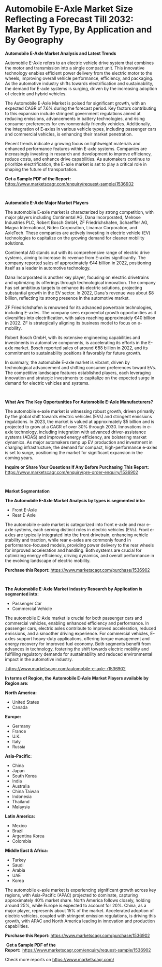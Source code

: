 <p><h1>Automobile E-Axle Market Size Reflecting a Forecast Till 2032: Market By Type, By Application and By Geography</h1></p><p><strong>Automobile E-Axle Market Analysis and Latest Trends</strong></p>
<p><p>Automobile E-Axle refers to an electric vehicle drive system that combines the motor and transmission into a single compact unit. This innovative technology enables efficient power delivery from the electric motor to the wheels, improving overall vehicle performance, efficiency, and packaging. As the automotive industry shifts towards electrification and sustainability, the demand for E-axle systems is surging, driven by the increasing adoption of electric and hybrid vehicles.</p><p>The Automobile E-Axle Market is poised for significant growth, with an expected CAGR of 7.6% during the forecast period. Key factors contributing to this expansion include stringent government regulations aimed at reducing emissions, advancements in battery technologies, and rising consumer preferences for environmentally friendly vehicles. Additionally, the integration of E-axles in various vehicle types, including passenger cars and commercial vehicles, is enhancing their market penetration. </p><p>Recent trends indicate a growing focus on lightweight materials and enhanced performance features within E-axle systems. Companies are increasingly investing in research and development to improve efficiency, reduce costs, and enhance drive capabilities. As automakers continue to prioritize electrification, the E-axle market is set to play a critical role in shaping the future of transportation.</p></p>
<p><strong>Get a Sample PDF of the Report:&nbsp;</strong> <a href="https://www.marketscagr.com/enquiry/request-sample/1536902?utm_campaign=2944&utm_medium=2&utm_source=Github&utm_content=ia&utm_term=30032025&utm_id=automobile-e-axle">https://www.marketscagr.com/enquiry/request-sample/1536902</a></p>
<p>&nbsp;</p>
<p><strong>Automobile E-Axle Major Market Players</strong></p>
<p><p>The automobile E-axle market is characterized by strong competition, with major players including Continental AG, Dana Incorporated, Melrose Industries PLC, Robert Bosch GmbH, ZF Friedrichshafen, Schaeffler AG, Magna International, Nidec Corporation, Linamar Corporation, and AxleTech. These companies are actively investing in electric vehicle (EV) technologies to capitalize on the growing demand for cleaner mobility solutions.</p><p>Continental AG stands out with its comprehensive range of electric drive systems, aiming to increase its revenue from E-axles significantly. The company reported sales of approximately €44 billion in 2022, positioning itself as a leader in automotive technology.</p><p>Dana Incorporated is another key player, focusing on electric drivetrains and optimizing its offerings through technological innovation. The company has set ambitious targets to enhance its electric solutions, projecting substantial growth in the EV sector. In 2022, Dana's revenue was about $8 billion, reflecting its strong presence in the automotive market.</p><p>ZF Friedrichshafen is renowned for its advanced powertrain technologies, including E-axles. The company sees exponential growth opportunities as it diversifies into electrification, with sales reaching approximately €40 billion in 2022. ZF is strategically aligning its business model to focus on e-mobility.</p><p>Robert Bosch GmbH, with its extensive engineering capabilities and investments in automotive components, is accelerating its efforts in the E-axle market. Bosch reported sales of around €88 billion in 2022, and its commitment to sustainability positions it favorably for future growth.</p><p>In summary, the automobile E-axle market is vibrant, driven by technological advancement and shifting consumer preferences toward EVs. The competitive landscape features established players, each leveraging innovation and strategic investments to capitalize on the expected surge in demand for electric vehicles and systems.</p></p>
<p>&nbsp;</p>
<p><strong>What Are The Key Opportunities For Automobile E-Axle Manufacturers?</strong></p>
<p><p>The automobile e-axle market is witnessing robust growth, driven primarily by the global shift towards electric vehicles (EVs) and stringent emissions regulations. In 2023, the market is valued at approximately $5 billion and is projected to grow at a CAGR of over 30% through 2030. Innovations in e-axle technology, including integration with advanced driver-assistance systems (ADAS) and improved energy efficiency, are bolstering market dynamics. As major automakers ramp up EV production and investment in charging infrastructure, the demand for compact, high-performance e-axles is set to surge, positioning the market for significant expansion in the coming years.</p></p>
<p><strong>Inquire or Share Your Questions If Any Before Purchasing This Report:</strong> <a href="https://www.marketscagr.com/enquiry/pre-order-enquiry/1536902?utm_campaign=2944&utm_medium=2&utm_source=Github&utm_content=ia&utm_term=30032025&utm_id=automobile-e-axle">https://www.marketscagr.com/enquiry/pre-order-enquiry/1536902</a></p>
<p>&nbsp;</p>
<p><strong>Market Segmentation</strong></p>
<p><strong>The Automobile E-Axle Market Analysis by types is segmented into:</strong></p>
<p><ul><li>Front E-Axle</li><li>Rear E-Axle</li></ul></p>
<p><p>The automobile e-axle market is categorized into front e-axle and rear e-axle systems, each serving distinct roles in electric vehicles (EVs). Front e-axles are typically integrated into the front drivetrain, enhancing vehicle stability and traction, while rear e-axles are commonly found in performance-focused models, providing power delivery to the rear wheels for improved acceleration and handling. Both systems are crucial for optimizing energy efficiency, driving dynamics, and overall performance in the evolving landscape of electric mobility.</p></p>
<p><strong>Purchase this Report:&nbsp;</strong><a href="https://www.marketscagr.com/purchase/1536902?utm_campaign=2944&utm_medium=2&utm_source=Github&utm_content=ia&utm_term=30032025&utm_id=automobile-e-axle">https://www.marketscagr.com/purchase/1536902</a></p>
<p>&nbsp;</p>
<p><strong>The Automobile E-Axle Market Industry Research by Application is segmented into:</strong></p>
<p><ul><li>Passenger Car</li><li>Commercial Vehicle</li></ul></p>
<p><p>The automobile E-Axle market is crucial for both passenger cars and commercial vehicles, enabling enhanced efficiency and performance. In passenger cars, electric axles contribute to improved acceleration, reduced emissions, and a smoother driving experience. For commercial vehicles, E-axles support heavy-duty applications, offering torque management and energy recovery for improved fuel economy. Both segments benefit from advances in technology, fostering the shift towards electric mobility and fulfilling regulatory demands for sustainability and reduced environmental impact in the automotive industry.</p></p>
<p><a href="https://www.marketscagr.com/automobile-e-axle-r1536902?utm_campaign=2944&utm_medium=2&utm_source=Github&utm_content=ia&utm_term=30032025&utm_id=automobile-e-axle">&nbsp;https://www.marketscagr.com/automobile-e-axle-r1536902</a></p>
<p><strong>In terms of Region, the Automobile E-Axle Market Players available by Region are:</strong></p>
<p>
    <p> <strong> North America: </strong>
        <ul>
            <li>United States</li>
            <li>Canada</li>
        </ul>
        </p> 
    <p> <strong> Europe: </strong>
        <ul>
            <li>Germany</li>
            <li>France</li>
            <li>U.K.</li>
            <li>Italy</li>
            <li>Russia</li>
        </ul>
        </p> 
    <p> <strong> Asia-Pacific: </strong>
        <ul>
            <li>China</li>
            <li>Japan</li>
            <li>South Korea</li>
            <li>India</li>
            <li>Australia</li>
            <li>China Taiwan</li>
            <li>Indonesia</li>
            <li>Thailand</li>
            <li>Malaysia</li>
        </ul>
        </p> 
    <p> <strong> Latin America: </strong>
        <ul>
            <li>Mexico</li>
            <li>Brazil</li>
            <li>Argentina Korea</li>
            <li>Colombia</li>
        </ul>
        </p> 
    <p> <strong> Middle East & Africa: </strong>
        <ul>
            <li>Turkey</li>
            <li>Saudi</li>
            <li>Arabia</li>
            <li>UAE</li>
            <li>Korea</li>
        </ul>
    </p>
    </p>
<p><p>The automobile e-axle market is experiencing significant growth across key regions, with Asia-Pacific (APAC) projected to dominate, capturing approximately 40% market share. North America follows closely, holding around 25%, while Europe is expected to account for 20%. China, as a major player, represents about 15% of the market. Accelerated adoption of electric vehicles, coupled with stringent emission regulations, is driving this growth, with APAC and North America leading in innovation and production capabilities.</p></p>
<p><strong>Purchase this Report: </strong><a href="https://www.marketscagr.com/purchase/1536902?utm_campaign=2944&utm_medium=2&utm_source=Github&utm_content=ia&utm_term=30032025&utm_id=automobile-e-axle">https://www.marketscagr.com/purchase/1536902</a></p>
<p>&nbsp;<strong>Get a Sample PDF of the Report:&nbsp;&nbsp;</strong><a href="https://www.marketscagr.com/enquiry/request-sample/1536902?utm_campaign=2944&utm_medium=2&utm_source=Github&utm_content=ia&utm_term=30032025&utm_id=automobile-e-axle">https://www.marketscagr.com/enquiry/request-sample/1536902</a></p>
<p><strong></strong></p>
<p>Check more reports on <a href="https://www.marketscagr.com/?utm_campaign=2944&utm_medium=2&utm_source=Github&utm_content=ia&utm_term=30032025&utm_id=automobile-e-axle">https://www.marketscagr.com/</a></p>